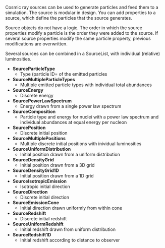 Cosmic ray sources can be used to generate particles and feed them to a simulation.
The source is modular in design. You can add properties to a source, which define the particles that the source generates.

Source objects do not have a logic. The order in which the source properties modify a particle is the order they were added to the source. If several source properties modify the same particle property, previous modifications are overwritten.

Several sources can be combined in a SourceList, with individual (relative) luminosities.

* **SourceParticleType**
  * Type (particle ID= of the emitted particles
* **SourceMultipleParticleTypes**
  * Multiple emitted particle types with individual total abundances
* **SourceEnergy**
  * Discrete energy
* **SourcePowerLawSpectrum**
  * Energy drawn from a single power law spectrum
* **SourceComposition**
  * Particle type and energy for nuclei with a power law spectrum and individual abundances at equal energy per nucleon
* **SourcePosition**
  * Discrete initial position
* **SourceMultiplePositions**
  * Multiple discrete initial positions with inividual luminosities
* **SourceUniformDistribution**
  * Initial position drawn from a uniform distribution
* **SourceDensityGrid**
  * Initial position drawn from a 3D grid
* **SourceDensityGrid1D**
  * Initial position drawn from a 1D grid
* **SourceIsotropicEmission**
  * Isotropic initial direction
* **SourceDirection**
  * Discrete initial direction
* **SourceEmissionCone**
  * Initial direction drawn uniformly from within cone
* **SourceRedshift**
  * Discrete initial redshift
* **SourceUniformRedshift**
  * Initial redshift drawn from uniform distribution
* **SourceRedshift1D**
  * Initial redshift according to distance to observer